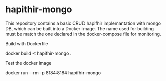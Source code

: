 # hapithir-mongo

This repository contains a basic CRUD hapifhir implemantation with mongo DB, which can be built into a Docker image. The name used for building must be match the one declared in the docker-compose file for monitoring.

Build with Dockerfile

docker build -t hapifhir-mongo .

Test the docker image  

docker run --rm  -p 8184:8184 hapifhir-mongo

